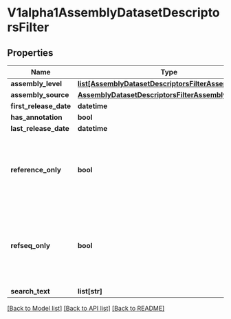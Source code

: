 # V1alpha1AssemblyDatasetDescriptorsFilter

## Properties
Name | Type | Description | Notes
------------ | ------------- | ------------- | -------------
**assembly_level** | [**list[AssemblyDatasetDescriptorsFilterAssemblyLevel]**](AssemblyDatasetDescriptorsFilterAssemblyLevel.md) |  | [optional] 
**assembly_source** | [**AssemblyDatasetDescriptorsFilterAssemblySource**](AssemblyDatasetDescriptorsFilterAssemblySource.md) |  | [optional] 
**first_release_date** | **datetime** |  | [optional] 
**has_annotation** | **bool** |  | [optional] 
**last_release_date** | **datetime** |  | [optional] 
**reference_only** | **bool** | If true, only return reference and representative (GCF_ and GCA_) genome assemblies. | [optional] 
**refseq_only** | **bool** | If true, only return RefSeq (GCF_) genome assemblies. Deprecated - use assembly_type instead. | [optional] 
**search_text** | **list[str]** |  | [optional] 

[[Back to Model list]](../README.md#documentation-for-models) [[Back to API list]](../README.md#documentation-for-api-endpoints) [[Back to README]](../README.md)


